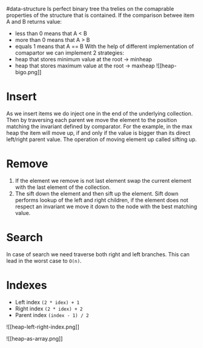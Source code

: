 #data-structure 
Is perfect binary tree tha trelies on the comaprable properties of the structure that is contained. If the comparison betwee item A and B returns value:
* less than 0 means that A < B
* more than 0 means that A > B
* equals 1  means that A == B
With the help of different implementation of comapartor we can implement 2 strategies:
* heap that stores minimum value at the root -> minheap
* heap that stores maximum value at the root -> maxheap
![[heap-bigo.png]]
# Insert
As we insert items we do inject one in the end of the underlying collection. Then by traversing each parent we move the element to the position matching the invariant defined by comparator.
For the example, in the max heap the item will move up, if and only if the value is bigger than its direct left/right parent value. The operation of moving element up called sifting up.
# Remove
1. If the element we remove is not last element swap the current element with the last element of the collection.
2. The sift down the element and then sift up the element.
Sift down performs lookup of the left and right children, if the element does not respect an invariant we move it down to the node with the best matching value.
# Search
In case of search we need traverse both right and left branches. This can lead in the worst case to `O(n)`.
# Indexes
* Left index `(2 * idex) + 1`
* Right index `(2 * idex) + 2`
* Parent index `(index - 1) / 2`

![[heap-left-right-index.png]]

![[heap-as-array.png]]